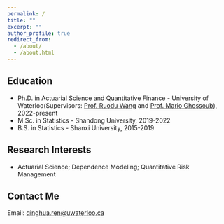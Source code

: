 ```yaml
---
permalink: /
title: ""
excerpt: ""
author_profile: true
redirect_from: 
  - /about/
  - /about.html
---
```




## Education
- Ph.D. in Actuarial Science and Quantitative Finance - University of Waterloo(Supervisors: [Prof. Ruodu Wang](https://sas.uwaterloo.ca/~wang/) and [Prof. Mario Ghossoub](https://uwaterloo.ca/scholar/mghossou)), 2022-present
- M.Sc. in Statistics - Shandong University, 2019-2022
- B.S. in Statistics - Shanxi University, 2015-2019

## Research Interests
-  Actuarial Science; Dependence Modeling; Quantitative Risk Management 

## Contact Me

   Email: qinghua.ren@uwaterloo.ca


   
